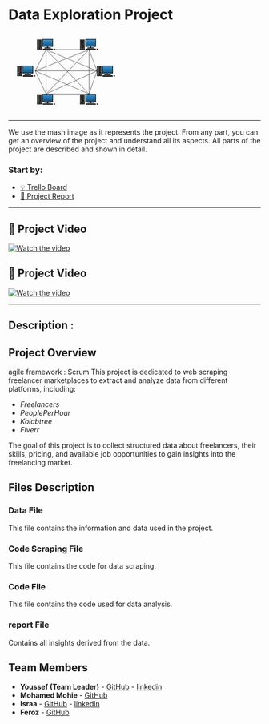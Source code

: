 # Data Exploration Project 
![The main box](code%20Scrapping/img/mash.jpg)



---
We use the mash image as it represents the project. From any part, you can get an overview of the project and understand all its aspects. All parts of the project are described and shown in detail.

### Start by:
- [💡 Trello Board](https://trello.com/b/VIebsUqs/dep-project)
- [📄 Project Report](https://your-report-link.com)  <!-- استبدل هذا بالرابط الصحيح للتقرير -->

---

## 🎥 Project Video  
[![Watch the video](https://img.youtube.com/vi/IZ17qh0Oy4w/0.jpg)](https://www.youtube.com/watch?v=IZ17qh0Oy4w)
## 🎥 Project Video 
[![Watch the video](https://img.youtube.com/vi/yf7RrSRAIvw/0.jpg)](https://youtu.be/yf7RrSRAIvw)




---
## Description : 
## Project Overview
agile framework : Scrum 
This project is dedicated to web scraping freelancer marketplaces to extract and analyze data from different platforms, including:  
- *Freelancers*  
- *PeoplePerHour*  
- *Kolabtree*  
- *Fiverr*  

The goal of this project is to collect structured data about freelancers, their skills, pricing, and available job opportunities to gain insights into the freelancing market.
## Files Description


### Data File
This file contains the information and data used in the project.

### Code Scraping File
This file contains the code for data scraping.

### Code File
This file contains the code used for data analysis.
### report File
Contains all insights derived from the data.

## Team Members

- **Youssef (Team Leader)** - [GitHub](https://github.com/youssefhusain) - [linkedin](https://www.linkedin.com/in/youssef-hessan-alghamry/)
- **Mohamed Mohie** - [GitHub](https://github.com/iDourgham)
- **Israa** - [GitHub](https://github.com/IsraaMohamedGaber) - [linkedin](https://www.linkedin.com/in/israa-mohamed-gaber-ab0364273/)
- **Feroz** - [GitHub](https://github.com/fayrouzmgalal)
